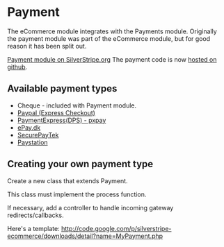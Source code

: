 # Payment

The eCommerce module integrates with the Payments module. Originally the payment module was part of the eCommerce module, but for good reason it has been split out.

[Payment module on SilverStripe.org](http://silverstripe.org/payment-module)
The payment code is now [hosted on github](https://github.com/silverstripe-labs/silverstripe-payment).

## Available payment types

 * Cheque - included with Payment module.
 * [Paypal (Express Checkout)](http://code.google.com/p/silverstripe-ecommerce/downloads/detail?name=payment_paypal_1.1.zip)
 * [PaymentExpress(DPS) - pxpay](https://silverstripe-ecommerce.googlecode.com/svn/modules/payment_dps/trunk)
 * [ePay.dk](https://silverstripe-ecommerce.googlecode.com/svn/modules/payment_epaydk/trunk)
 * [SecurePayTek](https://silverstripe-ecommerce.googlecode.com/svn/modules/payment_NZ_gateways/trunk)
 * [Paystation](https://silverstripe-ecommerce.googlecode.com/svn/modules/payment_NZ_gateways/trunk)
 
## Creating your own payment type

Create a new class that extends Payment.

This class must implement the process function.

If necessary, add a controller to handle incoming gateway redirects/callbacks.

Here's a template:
http://code.google.com/p/silverstripe-ecommerce/downloads/detail?name=MyPayment.php
 
